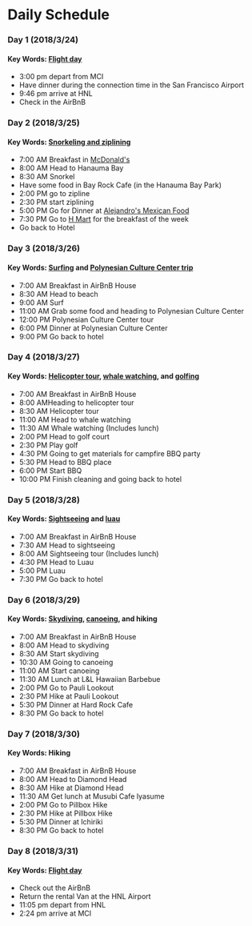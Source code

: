 # Daily Schedule

### Day 1 (2018/3/24)

#### Key Words: [Flight day](tickets/flight.png)
* 3:00 pm depart from MCI
* Have dinner during the connection time in the San Francisco Airport
* 9:46 pm arrive at HNL
* Check in the AirBnB

### Day 2 (2018/3/25)

#### Key Words: [Snorkeling and ziplining](tickets/snorkeling_and_zipline.png)
* 7:00 AM	Breakfast in [McDonald's][McDonalds]
* 8:00 AM	Head to Hanauma Bay
* 8:30 AM	Snorkel
* Have some food in Bay Rock Cafe (in the Hanauma Bay Park)
* 2:00 PM	go to zipline
* 2:30 PM	start ziplining
* 5:00 PM	Go for Dinner at [Alejandro's Mexican Food](http://www.alejandrosmexicanfood.com/)
* 7:30 PM	Go to [H Mart][H Mart] for the breakfast of the week
* Go back to Hotel

### Day 3 (2018/3/26)

#### Key Words: [Surfing](tickets/surfing.jpg) and [Polynesian Culture Center trip](tickets/Polynesian_Culture_Center.jpg)
* 7:00 AM	Breakfast in AirBnB House
* 8:30 AM	Head to beach
* 9:00 AM	Surf
* 11:00 AM	Grab some food and heading to Polynesian Culture Center
* 12:00 PM	Polynesian Culture Center tour
* 6:00 PM	Dinner at Polynesian Culture Center
* 9:00 PM	Go back to hotel

### Day 4 (2018/3/27)

#### Key Words: [Helicopter tour](tickets/heli_tour.jpg), [whale watching](tickets/whale_watching.jpg), and [golfing](tickets/golfing.jpg)
* 7:00 AM	Breakfast in AirBnB House
* 8:00 AMHeading to helicopter tour
* 8:30 AM	Helicopter tour
* 11:00 AM	Head to whale watching
* 11:30 AM	Whale watching (Includes lunch)
* 2:00 PM	Head to golf court
* 2:30 PM	Play golf
* 4:30 PM	Going to get materials for campfire BBQ party
* 5:30 PM	Head to BBQ place
* 6:00 PM	Start BBQ
* 10:00 PM	Finish cleaning and going back to hotel


### Day 5 (2018/3/28)

#### Key Words: [Sightseeing](tickets/sightseeing.jpg) and [luau](tickets/Luau.jpg)
* 7:00 AM	Breakfast in AirBnB House
* 7:30 AM	Head to sightseeing
* 8:00 AM	Sightseeing tour (Includes lunch)
* 4:30 PM	Head to Luau
* 5:00 PM	Luau
* 7:30 PM	Go back to hotel


### Day 6 (2018/3/29)

#### Key Words: [Skydiving](tickets/skydiving.jpg), [canoeing](tickets/canoeing.jpg), and hiking
* 7:00 AM	Breakfast in AirBnB House
* 8:00 AM	Head to skydiving
* 8:30 AM	Start skydiving
* 10:30 AM	Going to canoeing
* 11:00 AM	Start canoeing
* 11:30 AM	Lunch at L&L Hawaiian Barbebue
* 2:00 PM	Go to Pauli Lookout
* 2:30 PM	Hike at Pauli Lookout
* 5:30 PM	Dinner at Hard Rock Cafe
* 8:30 PM	Go back to hotel


### Day 7 (2018/3/30)

#### Key Words: Hiking

* 7:00 AM 	Breakfast in AirBnB House
* 8:00 AM	Head to Diamond Head
* 8:30 AM	Hike at Diamond Head
* 11:30 AM  Get lunch at Musubi Cafe Iyasume
* 2:00 PM	Go to Pillbox Hike
* 2:30 PM	Hike at Pillbox Hike
* 5:30 PM	Dinner at Ichiriki
* 8:30 PM	Go back to hotel

### Day 8 (2018/3/31)

#### Key Words: [Flight day](tickets/flight.png)
* Check out the AirBnB
* Return the rental Van at the HNL Airport
* 11:05 pm depart from HNL
* 2:24 pm arrive at MCI

[McDonalds]: https://www.google.com/maps/place/McDonald's/@21.2781849,-157.771918,12z/data=!4m8!1m2!2m1!1smcdonald's!3m4!1s0x0:0x7e7825a169022358!8m2!3d21.2852957!4d-157.708075
[H Mart]: https://www.google.com/maps/place/H+Mart/@21.3474189,-157.8747003,14z/data=!4m15!1m9!2m8!1sgrocery+store!3m6!1sgrocery+store!2s1755+Kalaepaa+Dr,+Honolulu,+HI+96819!3s0x7c006c1c68086aad:0xb0b451f29bc6be82!4m2!1d-157.85247!2d21.3586912!3m4!1s0x0:0xa4ed8fd994ab626a!8m2!3d21.3321739!4d-157.8773171

